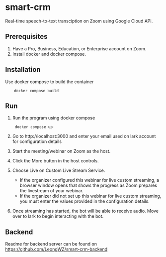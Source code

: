 # smart-crm

Real-time speech-to-text transciption on Zoom using Google Cloud API.

## Prerequisites

1. Have a Pro, Business, Education, or Enterprise account on Zoom.
2. Install docker and docker compose.

## Installation

Use docker compose to build the container

        docker compose build

## Run
1. Run the program using docker compose

        docker compose up

2. Go to http://localhost:3000 and enter your email used on lark account for configuration details

3. Start the meeting/webinar on Zoom as the host.

4. Click the More button in the host controls.

5. Choose Live on Custom Live Stream Service.
    - If the organizer configured this webinar for live custom streaming, a browser window opens that shows the progress as Zoom prepares the livestream of your webinar.
    - If the organizer did not set up this webinar for live custom streaming, you must enter the values provided in the configuration details.

6. Once streaming has started, the bot will be able to receive audio. Move over to lark to begin interacting with the bot.

## Backend
Readme for backend server can be found on <https://github.com/LeongWZ/smart-crm-backend>